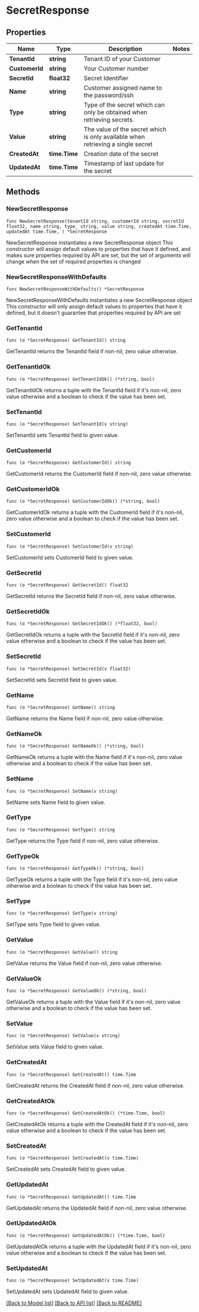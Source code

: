 # SecretResponse

## Properties

Name | Type | Description | Notes
------------ | ------------- | ------------- | -------------
**TenantId** | **string** | Tenant ID of your Customer | 
**CustomerId** | **string** | Your Customer number | 
**SecretId** | **float32** | Secret Identifier | 
**Name** | **string** | Customer assigned name to the password/ssh | 
**Type** | **string** | Type of the secret which can only be obtained when retrieving secrets. | 
**Value** | **string** | The value of the secret which is only available when retrieving a single secret | 
**CreatedAt** | **time.Time** | Creation date of the secret | 
**UpdatedAt** | **time.Time** | Timestamp of last update for the secret | 

## Methods

### NewSecretResponse

`func NewSecretResponse(tenantId string, customerId string, secretId float32, name string, type_ string, value string, createdAt time.Time, updatedAt time.Time, ) *SecretResponse`

NewSecretResponse instantiates a new SecretResponse object
This constructor will assign default values to properties that have it defined,
and makes sure properties required by API are set, but the set of arguments
will change when the set of required properties is changed

### NewSecretResponseWithDefaults

`func NewSecretResponseWithDefaults() *SecretResponse`

NewSecretResponseWithDefaults instantiates a new SecretResponse object
This constructor will only assign default values to properties that have it defined,
but it doesn't guarantee that properties required by API are set

### GetTenantId

`func (o *SecretResponse) GetTenantId() string`

GetTenantId returns the TenantId field if non-nil, zero value otherwise.

### GetTenantIdOk

`func (o *SecretResponse) GetTenantIdOk() (*string, bool)`

GetTenantIdOk returns a tuple with the TenantId field if it's non-nil, zero value otherwise
and a boolean to check if the value has been set.

### SetTenantId

`func (o *SecretResponse) SetTenantId(v string)`

SetTenantId sets TenantId field to given value.


### GetCustomerId

`func (o *SecretResponse) GetCustomerId() string`

GetCustomerId returns the CustomerId field if non-nil, zero value otherwise.

### GetCustomerIdOk

`func (o *SecretResponse) GetCustomerIdOk() (*string, bool)`

GetCustomerIdOk returns a tuple with the CustomerId field if it's non-nil, zero value otherwise
and a boolean to check if the value has been set.

### SetCustomerId

`func (o *SecretResponse) SetCustomerId(v string)`

SetCustomerId sets CustomerId field to given value.


### GetSecretId

`func (o *SecretResponse) GetSecretId() float32`

GetSecretId returns the SecretId field if non-nil, zero value otherwise.

### GetSecretIdOk

`func (o *SecretResponse) GetSecretIdOk() (*float32, bool)`

GetSecretIdOk returns a tuple with the SecretId field if it's non-nil, zero value otherwise
and a boolean to check if the value has been set.

### SetSecretId

`func (o *SecretResponse) SetSecretId(v float32)`

SetSecretId sets SecretId field to given value.


### GetName

`func (o *SecretResponse) GetName() string`

GetName returns the Name field if non-nil, zero value otherwise.

### GetNameOk

`func (o *SecretResponse) GetNameOk() (*string, bool)`

GetNameOk returns a tuple with the Name field if it's non-nil, zero value otherwise
and a boolean to check if the value has been set.

### SetName

`func (o *SecretResponse) SetName(v string)`

SetName sets Name field to given value.


### GetType

`func (o *SecretResponse) GetType() string`

GetType returns the Type field if non-nil, zero value otherwise.

### GetTypeOk

`func (o *SecretResponse) GetTypeOk() (*string, bool)`

GetTypeOk returns a tuple with the Type field if it's non-nil, zero value otherwise
and a boolean to check if the value has been set.

### SetType

`func (o *SecretResponse) SetType(v string)`

SetType sets Type field to given value.


### GetValue

`func (o *SecretResponse) GetValue() string`

GetValue returns the Value field if non-nil, zero value otherwise.

### GetValueOk

`func (o *SecretResponse) GetValueOk() (*string, bool)`

GetValueOk returns a tuple with the Value field if it's non-nil, zero value otherwise
and a boolean to check if the value has been set.

### SetValue

`func (o *SecretResponse) SetValue(v string)`

SetValue sets Value field to given value.


### GetCreatedAt

`func (o *SecretResponse) GetCreatedAt() time.Time`

GetCreatedAt returns the CreatedAt field if non-nil, zero value otherwise.

### GetCreatedAtOk

`func (o *SecretResponse) GetCreatedAtOk() (*time.Time, bool)`

GetCreatedAtOk returns a tuple with the CreatedAt field if it's non-nil, zero value otherwise
and a boolean to check if the value has been set.

### SetCreatedAt

`func (o *SecretResponse) SetCreatedAt(v time.Time)`

SetCreatedAt sets CreatedAt field to given value.


### GetUpdatedAt

`func (o *SecretResponse) GetUpdatedAt() time.Time`

GetUpdatedAt returns the UpdatedAt field if non-nil, zero value otherwise.

### GetUpdatedAtOk

`func (o *SecretResponse) GetUpdatedAtOk() (*time.Time, bool)`

GetUpdatedAtOk returns a tuple with the UpdatedAt field if it's non-nil, zero value otherwise
and a boolean to check if the value has been set.

### SetUpdatedAt

`func (o *SecretResponse) SetUpdatedAt(v time.Time)`

SetUpdatedAt sets UpdatedAt field to given value.



[[Back to Model list]](../README.md#documentation-for-models) [[Back to API list]](../README.md#documentation-for-api-endpoints) [[Back to README]](../README.md)


